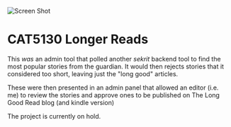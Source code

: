 ![Screen Shot](http://cattopus23.com/img/panel-CAT5130.png)

CAT5130 Longer Reads
====================

This _was_ an admin tool that polled another _sekrit_ backend tool to find the most
popular stories from the guardian. It would then rejects stories that it considered
too short, leaving just the "long good" articles.

These were then presented in an admin panel that allowed an editor (i.e. me) to
review the stories and approve ones to be published on The Long Good Read blog
(and kindle version)

The project is currently on hold.
